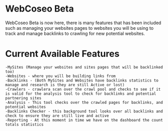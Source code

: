 # WebCoseo Beta
WebCoseo Beta is now here, there is many features that has been included such as managing your websites pages to websites you will be using to track and manage backlinks to crawling for new potential websites.

# Current Available Features

    -MySites (Manage your websites and sites pages that will be backlinked too)
    -Websites - where you will be building links from
    -Backlinks - (Both MySites and Websites have backlinks statistics to manage and research is they are still Active or lost)
    -Crawlers - crawlera scan over the crawl pool and checks to see if it is valid for the analysis tool to check for backlinks and potential partnering sites
    -Analysis - This tool checks over the crawled pages for backlinks, and potential websites
    -Backlinks Checker - this background tool looks over all backlinks and check to ensure they are still live and active
    -Reporting - At this moment in time we have on the dashboard the count totals statistics
